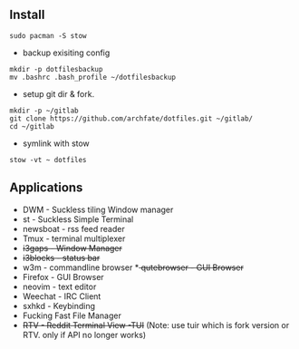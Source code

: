 ## Install
```
sudo pacman -S stow
```
* backup exisiting config
```
mkdir -p dotfilesbackup
mv .bashrc .bash_profile ~/dotfilesbackup
```
* setup git dir & fork.
```
mkdir -p ~/gitlab
git clone https://github.com/archfate/dotfiles.git ~/gitlab/
cd ~/gitlab
```
* symlink with stow
```
stow -vt ~ dotfiles
```

## Applications
* DWM - Suckless tiling Window  manager
* st - Suckless Simple Terminal
* newsboat - rss feed reader
* Tmux - terminal multiplexer
* ~~i3gaps - Window Manager~~
* ~~i3blocks - status bar~~
* w3m - commandline browser
*<del> qutebrowser - GUI Browser </del>
* Firefox - GUI Browser
* neovim - text editor
* Weechat - IRC Client
* sxhkd - Keybinding
* Fucking Fast File Manager
* <del>RTV - Reddit Terminal View -TUI</del> (Note: use tuir which is fork version or RTV. only if API no longer works)



